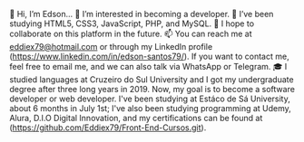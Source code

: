 👋 Hi, I’m Edson...
👀 I’m interested in becoming a developer.
🌱 I’ve been studying HTML5, CSS3, JavaScript, PHP, and MySQL.
💞️ I hope to collaborate on this platform in the future.
📫 You can reach me at eddiex79@hotmail.com or through my LinkedIn profile (https://www.linkedin.com/in/edson-santos79/). If you want to contact me, feel free to email me, and we can also talk via WhatsApp or Telegram.
🎓 I studied languages at Cruzeiro do Sul University and I got my undergraduate degree after three long years in 2019. Now, my goal is to become a software developer or web developer. I've been studying at Estáco de Sá University, about 6 months in July 1st; I've also been studying programming at Udemy, Alura, D.I.O Digital Innovation, and my certifications can be found at (https://github.com/Eddiex79/Front-End-Cursos.git).

